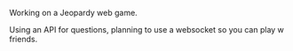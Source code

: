 Working on a Jeopardy web game.

Using an API for questions, planning to use a websocket so you can play w friends.